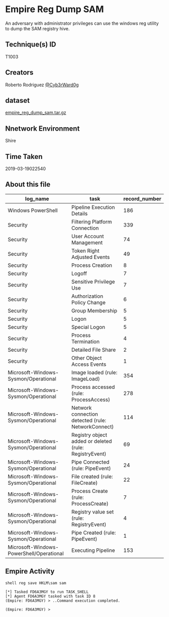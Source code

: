 
# Empire Reg Dump SAM

An adversary with administrator privileges can use the windows reg utility to dump the SAM registry hive.

## Technique(s) ID

T1003

## Creators

Roberto Rodriguez [@Cyb3rWard0g](https://twitter.com/Cyb3rWard0g)

## dataset

[empire_reg_dump_sam.tar.gz](./empire_reg_sam.tar.gz)

## Nnetwork Environment

Shire

## Time Taken

2019-03-19022540

## About this file

| log_name                                 | task                                                   |   record_number |
|------------------------------------------|--------------------------------------------------------|-----------------|
| Windows PowerShell                       | Pipeline Execution Details                             |             186 |
| Security                                 | Filtering Platform Connection                          |             339 |
| Security                                 | User Account Management                                |              74 |
| Security                                 | Token Right Adjusted Events                            |              49 |
| Security                                 | Process Creation                                       |               8 |
| Security                                 | Logoff                                                 |               7 |
| Security                                 | Sensitive Privilege Use                                |               7 |
| Security                                 | Authorization Policy Change                            |               6 |
| Security                                 | Group Membership                                       |               5 |
| Security                                 | Logon                                                  |               5 |
| Security                                 | Special Logon                                          |               5 |
| Security                                 | Process Termination                                    |               4 |
| Security                                 | Detailed File Share                                    |               2 |
| Security                                 | Other Object Access Events                             |               1 |
| Microsoft-Windows-Sysmon/Operational     | Image loaded (rule: ImageLoad)                         |             354 |
| Microsoft-Windows-Sysmon/Operational     | Process accessed (rule: ProcessAccess)                 |             278 |
| Microsoft-Windows-Sysmon/Operational     | Network connection detected (rule: NetworkConnect)     |             114 |
| Microsoft-Windows-Sysmon/Operational     | Registry object added or deleted (rule: RegistryEvent) |              69 |
| Microsoft-Windows-Sysmon/Operational     | Pipe Connected (rule: PipeEvent)                       |              24 |
| Microsoft-Windows-Sysmon/Operational     | File created (rule: FileCreate)                        |              22 |
| Microsoft-Windows-Sysmon/Operational     | Process Create (rule: ProcessCreate)                   |               7 |
| Microsoft-Windows-Sysmon/Operational     | Registry value set (rule: RegistryEvent)               |               4 |
| Microsoft-Windows-Sysmon/Operational     | Pipe Created (rule: PipeEvent)                         |               1 |
| Microsoft-Windows-PowerShell/Operational | Executing Pipeline                                     |             153 |

## Empire Activity

```
shell reg save HKLM\sam sam
```

```
[*] Tasked FD6A3MGY to run TASK_SHELL
[*] Agent FD6A3MGY tasked with task ID 8
(Empire: FD6A3MGY) > ..Command execution completed.

(Empire: FD6A3MGY) >
```